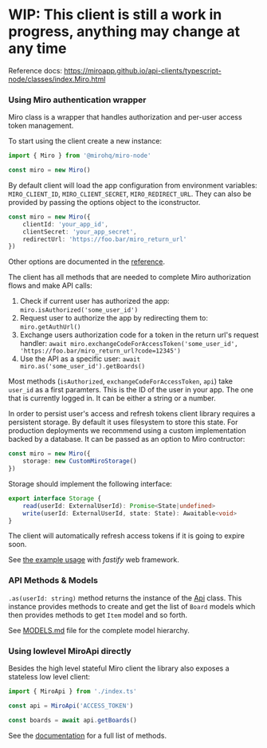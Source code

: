 # WIP: This client is still a work in progress, anything may change at any time

Reference docs: https://miroapp.github.io/api-clients/typescript-node/classes/index.Miro.html

### Using Miro authentication wrapper

Miro class is a wrapper that handles authorization and per-user access token management.

To start using the client create a new instance:

```typescript
import { Miro } from '@mirohq/miro-node'

const miro = new Miro()
```

By default client will load the app configuration from environment variables: `MIRO_CLIENT_ID`, `MIRO_CLIENT_SECRET`, `MIRO_REDIRECT_URL`. They can also be provided by passing the options object to the iconstructor.

```typescript
const miro = new Miro({
    clientId: 'your_app_id',
    clientSecret: 'your_app_secret',
    redirectUrl: 'https://foo.bar/miro_return_url'
})
```

Other options are documented in the [reference](https://miroapp.github.io/api-clients/typescript-node/interfaces/index.Opts.html).

The client has all methods that are needed to complete Miro authorization flows and make API calls:

1) Check if current user has authorized the app: ```miro.isAuthorized('some_user_id')```
2) Request user to authorize the app by redirecting them to: ```miro.getAuthUrl()```
3) Exchange users authorization code for a token in the return url's request handler: ```await miro.exchangeCodeForAccessToken('some_user_id', 'https://foo.bar/miro_return_url?code=12345')```
4) Use the API as a specific user: `await miro.as('some_user_id').getBoards()`

Most methods (`isAuthorized`, `exchangeCodeForAccessToken`, `api`) take `user_id` as a first paramters. This is the ID of the user in your app. The one that is currently logged in. It can be either a string or a number.

In order to persist user's access and refresh tokens client library requires a persistent storage. By default it uses filesystem to store this state. For production deployments we recommend using a custom implementation backed by a database. It can be passed as an option to Miro contructor:

```typescript
const miro = new Miro({
    storage: new CustomMiroStorage()
})
```

Storage should implement the following interface:

```typescript
export interface Storage {
    read(userId: ExternalUserId): Promise<State|undefined>
    write(userId: ExternalUserId, state: State): Awaitable<void>
}
```

The client will automatically refresh access tokens if it is going to expire soon.

See [the example usage](./examples/fastify.ts) with _fastify_ web framework.

### API Methods & Models

`.as(userId: string)` method returns the instance of the [Api](https://miroapp.github.io/api-clients/typescript-node/classes/nested_model.Api.html) class. This instance provides methods to create and get the list of `Board` models which then provides methods to get `Item` model and so forth.

See [MODELS.md](./MODELS.md) file for the complete model hierarchy.

### Using lowlevel MiroApi directly

Besides the high level stateful Miro client the library also exposes a stateless low level client:

```typescript
import { MiroApi } from './index.ts'

const api = MiroApi('ACCESS_TOKEN')

const boards = await api.getBoards()
```

See the [documentation](https://miroapp.github.io/api-clients/typescript-node/interfaces/api.MiroEndpoints.html) for a full list of methods.
